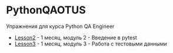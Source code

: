 # PythonQAOTUS
Упражнения для курса Python QA Engineer

* [Lesson2](./Lesson2) - 1 месяц, модуль 2 - Введение в pytest
* [Lesson3](./Lesson3) - 1 месяц, модуль 3 - Работа с тестовыми данными
